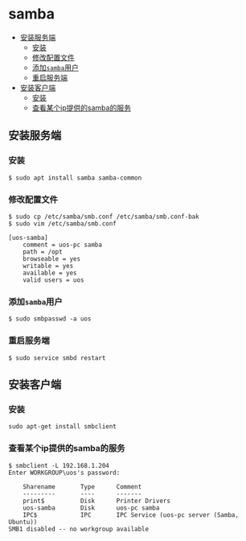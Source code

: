 # samba

<!-- vim-markdown-toc GFM -->

* [安装服务端](#安装服务端)
  - [安装](#安装)
  - [修改配置文件](#修改配置文件)
  - [添加`samba`用户](#添加samba用户)
  - [重启服务端](#重启服务端)
* [安装客户端](#安装客户端)
  - [安装](#安装-1)
  - [查看某个ip提供的samba的服务](#查看某个ip提供的samba的服务)

<!-- vim-markdown-toc -->

## 安装服务端

### 安装

```
$ sudo apt install samba samba-common
```

### 修改配置文件

```
$ sudo cp /etc/samba/smb.conf /etc/samba/smb.conf-bak
$ sudo vim /etc/samba/smb.conf

[uos-samba]
    comment = uos-pc samba
    path = /opt
    browseable = yes
    writable = yes
    available = yes
    valid users = uos
```

### 添加`samba`用户

```
$ sudo smbpasswd -a uos
```

### 重启服务端

```
$ sudo service smbd restart
```

## 安装客户端

### 安装

```
sudo apt-get install smbclient
```

### 查看某个ip提供的samba的服务

```
$ smbclient -L 192.168.1.204
Enter WORKGROUP\uos's password: 

	Sharename       Type      Comment
	---------       ----      -------
	print$          Disk      Printer Drivers
	uos-samba       Disk      uos-pc samba
	IPC$            IPC       IPC Service (uos-pc server (Samba, Ubuntu))
SMB1 disabled -- no workgroup available
```

